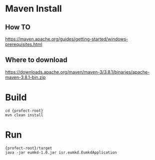 # Maven  Install
## How TO
https://maven.apache.org/guides/getting-started/windows-prerequisites.html  
## Where to download
https://downloads.apache.org/maven/maven-3/3.8.1/binaries/apache-maven-3.8.1-bin.zip
# Build
`cd {profect-root}`  
`mvn clean install`
# Run
`{profect-root}/target`  
`java -jar eumkd-1.0.jar isr.eumkd.EumkdApplication`